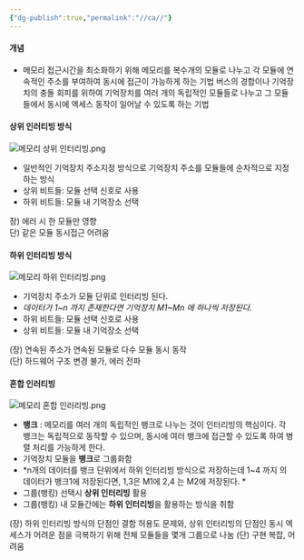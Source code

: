 ```yaml
---
{"dg-publish":true,"permalink":"//ca//"}
---
```




#### 개념
- 메모리 접근시간을 최소화하기 위해 메모리를 복수개의 모듈로 나누고 각 모듈에 연속적인 주소를 부여하여 동시에 접근이 가능하게 하는 기법 버스의 경합이나 기억장치의 충돌 회피를 위하여 기억장치를 여러 개의 독립적인 모듈들로 나누고 그 모듈들에서 동시에 엑세스 동작이 일어날 수 있도록 하는 기법

#### 상위 인러티빙 방식
![메모리 상위 인터리빙.png](/images/%EB%A9%94%EB%AA%A8%EB%A6%AC%20%EC%83%81%EC%9C%84%20%EC%9D%B8%ED%84%B0%EB%A6%AC%EB%B9%99.png)
- 일반적인 기억장치 주소지정 방식으로 기억장치 주소를 모듈들에 순차적으로 지정하는 방식
- 상위 비트들: 모듈 선택 신호로 사용
- 하위 비트들: 모듈 내 기억장소 선택

장) 에러 시 한 모듈만 영향  
단) 같은 모듈 동시접근 어려움
#### 하위 인터리빙 방식
![메모리 하위 인터리빙.png](/images/%EB%A9%94%EB%AA%A8%EB%A6%AC%20%ED%95%98%EC%9C%84%20%EC%9D%B8%ED%84%B0%EB%A6%AC%EB%B9%99.png)
- 기억장치 주소가 모듈 단위로 인터리빙 된다.
- *데이터가 1~n 까지 존재한다면 기억장치 M1~Mn 에 하나씩 저장된다.*
- 하위 비트들: 모듈 선택 신호로 사용
- 상위 비트들: 모듈 내 기억장소 선택

(장) 연속된 주소가 연속된 모듈로 다수 모듈 동시 동작  
(단) 하드웨어 구조 변경 불가, 에러 전파
#### 혼합 인러티빙
![메모리 혼합 인러리빙.png](/images/%EB%A9%94%EB%AA%A8%EB%A6%AC%20%ED%98%BC%ED%95%A9%20%EC%9D%B8%EB%9F%AC%EB%A6%AC%EB%B9%99.png)
- **뱅크** : 메모리를 여러 개의 독립적인 뱅크로 나누는 것이 인터리빙의 핵심이다. 각 뱅크는 독립적으로 동작할 수 있으며, 동시에 여러 뱅크에 접근할 수 있도록 하여 병렬 처리를 가능하게 한다.
- 기억장치 모듈을 **뱅크**로 그룹화함
- *n개의 데이터를 뱅크 단위에서 하위 인터리빙 방식으로 저장하는데 1~4 까지 의 데이터가 뱅크1에 저장된다면, 1,3은 M1에 2,4 는 M2에 저장된다. *
- 그룹(뱅킹) 선택시 **상위 인터리빙** 활용
- 그룹(뱅킹) 내 모듈간에는 **하위 인터리빙**을 활용하는 방식을 취함

(장) 하위 인터리빙 방식의 단점인 결함 허용도 문제와, 상위 인터리빙의 단점인 동시 엑세스가 어려운 점을 극복하기 위해 전체 모듈들을 몇개 그룹으로 나눔
(단) 구현 복잡, 어려움
